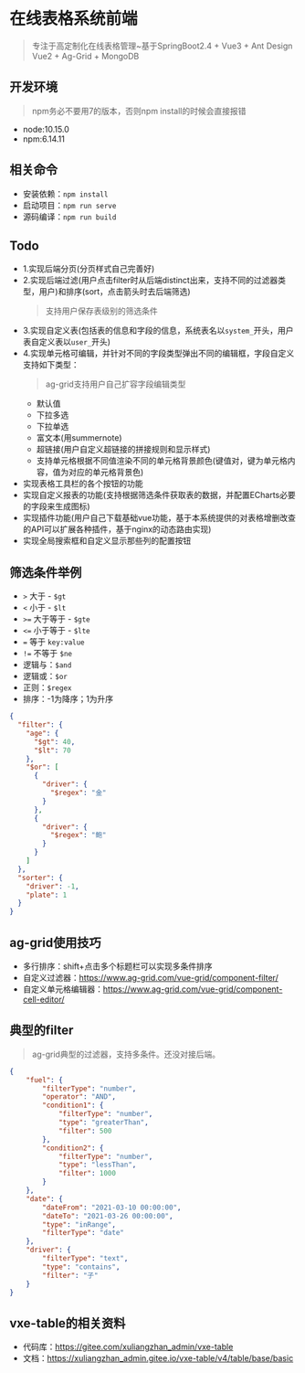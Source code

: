 # 在线表格系统前端
> 专注于高定制化在线表格管理~基于SpringBoot2.4 + Vue3 + Ant Design Vue2 + Ag-Grid + MongoDB
## 开发环境
> npm务必不要用7的版本，否则npm install的时候会直接报错
+ node:10.15.0
+ npm:6.14.11

## 相关命令
+ 安装依赖：`npm install`
+ 启动项目：`npm run serve`
+ 源码编译：`npm run build`

## Todo
+ 1.实现后端分页(分页样式自己完善好)
+ 2.实现后端过滤(用户点击filter时从后端distinct出来，支持不同的过滤器类型，用户)和排序(sort，点击箭头时去后端筛选)
  > 支持用户保存表级别的筛选条件
+ 3.实现自定义表(包括表的信息和字段的信息，系统表名以`system_`开头，用户表自定义表以`user_`开头)
+ 4.实现单元格可编辑，并针对不同的字段类型弹出不同的编辑框，字段自定义支持如下类型：
  > ag-grid支持用户自己扩容字段编辑类型
  + 默认值
  + 下拉多选
  + 下拉单选
  + 富文本(用summernote)
  + 超链接(用户自定义超链接的拼接规则和显示样式)
  + 支持单元格根据不同值渲染不同的单元格背景颜色(键值对，键为单元格内容，值为对应的单元格背景色)
+ 实现表格工具栏的各个按钮的功能
+ 实现自定义报表的功能(支持根据筛选条件获取表的数据，并配置ECharts必要的字段来生成图标)
+ 实现插件功能(用户自己下载基础vue功能，基于本系统提供的对表格增删改查的API可以扩展各种插件，基于nginx的动态路由实现)
+ 实现全局搜索框和自定义显示那些列的配置按钮

## 筛选条件举例
+ `>` 大于 - `$gt`
+ `<` 小于 - `$lt`
+ `>=` 大于等于 - `$gte`
+ `<=` 小于等于 - `$lte`
+ `=`  等于 `key:value`
+ `!=` 不等于 `$ne`  
+ 逻辑与：`$and`
+ 逻辑或：`$or`
+ 正则：`$regex`
+ 排序：-1为降序；1为升序

```json
{
  "filter": {
    "age": {
      "$gt": 40,
      "$lt": 70
    },
    "$or": [
      {
        "driver": {
          "$regex": "金"
        }
      },
      {
        "driver": {
          "$regex": "鲍"
        }
      }
    ]
  },
  "sorter": {
    "driver": -1,
    "plate": 1
  }
}
```

## ag-grid使用技巧
+ 多行排序：shift+点击多个标题栏可以实现多条件排序
+ 自定义过滤器：https://www.ag-grid.com/vue-grid/component-filter/
+ 自定义单元格编辑器：https://www.ag-grid.com/vue-grid/component-cell-editor/

## 典型的filter
> ag-grid典型的过滤器，支持多条件。还没对接后端。
```json
{
    "fuel": {
        "filterType": "number",
        "operator": "AND",
        "condition1": {
            "filterType": "number",
            "type": "greaterThan",
            "filter": 500
        },
        "condition2": {
            "filterType": "number",
            "type": "lessThan",
            "filter": 1000
        }
    },
    "date": {
        "dateFrom": "2021-03-10 00:00:00",
        "dateTo": "2021-03-26 00:00:00",
        "type": "inRange",
        "filterType": "date"
    },
    "driver": {
        "filterType": "text",
        "type": "contains",
        "filter": "子"
    }
}
```
## vxe-table的相关资料
+ 代码库：https://gitee.com/xuliangzhan_admin/vxe-table
+ 文档：https://xuliangzhan_admin.gitee.io/vxe-table/v4/table/base/basic
